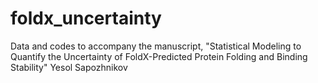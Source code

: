 # foldx_uncertainty
Data and codes to accompany the manuscript, "Statistical Modeling to Quantify the Uncertainty of FoldX-Predicted Protein Folding and Binding Stability"
Yesol Sapozhnikov
